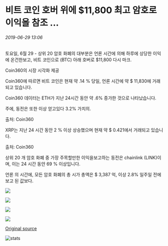 # 비트 코인 호버 위에 $11,800 최고 암호로 이익을 참조 ...

###### 2019-06-29 13:06

토요일, 6월 29 - 상위 20 암호 화폐의 대부분은 언론 시간에 의해 하루에 상당한 이익에 온건한보고, 비트 코인으로 (BTC) 아래 호버로 $11,800 다시 마크.

Coin360의 시장 시각화 제공

Coin360에 따르면 비트 코인은 현재 약 .14 % 당일, 언론 시간에 약 $ 11,830에 거래되고 있습니다.

Coin360 데이터는 ETH가 지난 24시간 동안 약 .6% 증가한 것으로 나타났습니다.

주에, 동전은 또한 이상 얻고있다 3.2% 가치의.

출처: Coin360

XRP는 지난 24 시간 동안 2 % 이상 상승했으며 현재 약 $ 0.421에서 거래되고 있습니다.

출처: Coin360

상위 20 개 암호 화폐 중 가장 주목할만한 이익을보고하는 동전은 chainlink (LINK)이며, 이는 24 시간 동안 69 % 이상입니다.

언론 의 시간에, 모든 암호 화폐의 총 시가 총액은 $ 3,387 억, 이상 2.8% 일주일 전에보고 된 값보다.

![](https://s3.cointelegraph.com/storage/uploads/view/b34884e2664a69cc0a341392ea8b6523.png)

![](https://s3.cointelegraph.com/storage/uploads/view/b5350231f1e645c7f718d2c175d19f40.png)

![](https://s3.cointelegraph.com/storage/uploads/view/b2a3b4243144d64ff0681a2a75730591.png)

![](https://s3.cointelegraph.com/storage/uploads/view/9edce08ea5f21b08d902b8dd9d345e6c.png)

[Original source](https://cointelegraph.com/news/bitcoin-hover-over-11-800-as-top-cryptos-see-gains)

![stats](https://c.statcounter.com/11760860/0/a89fa40b/1/ "stats")